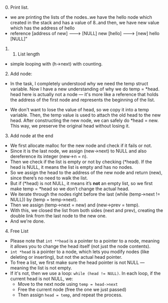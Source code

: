 0. Print list.

- we are printing the lists of the nodes..we have the hello node which created in the stack and has a value of 8..and then, we have new value which has the address of hello
- reference [address of new] ---> [NULL] new [hello] ---> [new] hello [NULL]”

1. 1. List length
- simple looping with (h->next) with counting.

2. Add node:
- In the task, I completely understood why we need the temp struct variable. Now I have a new understanding of why we do temp = *head. head here is actually not a node — it's more like a reference that holds the address of the first node and represents the beginning of the list.

- We don't want to lose the value of head, so we copy it into a temp variable. Then, the temp value is used to attach the old head to the new head. After constructing the new node, we can safely do *head = new. This way, we preserve the original head without losing it.


3. Add node at the end

- We first allocate malloc for the new node and check if it fails or not.
- Since it is the last node, we assign (new->next) to NULL and also dereference its integer (new->n = n).
- Then we check if the list is empty or not by checking (*head). If the head is NULL, it means the list is empty and has no nodes.
- So we assign the head to the address of the new node and return (new), since there’s no need to walk the list.
- But if (*head) is not NULL, it means it’s **not** an empty list, so we first make temp = *head so we don’t change the actual head.
- We iterate through the nodes right before the last (while (temp->next != NULL)) by (temp = temp->next).
- Then we assign (temp->next = new) and (new->prev = temp).
- With this, we closed the list from both sides (next and prev), creating the double link from the last node to the new one.
- And we're done.

4. Free List

- Please note that `int **head` is a pointer to a pointer to a node, meaning it allows you to change the head itself (not just the node contents).
- `int *head` is a pointer to a node, which lets you modify nodes (like deleting or inserting), but not the actual head pointer.
- To free a list, we first make sure the head pointer is not NULL — meaning the list is not empty.
- If it's not, then we use a loop: `while (head != NULL)`. In each loop, if the current head is not NULL, we:
    - Move to the next node using `temp = head->next`
    - Free the current node (free the one we just passed)
    - Then assign `head = temp`, and repeat the process.

